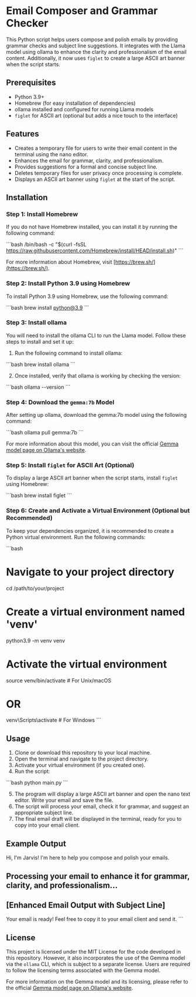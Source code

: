 
# Email Composer and Grammar Checker

This Python script helps users compose and polish emails by providing grammar checks and subject line suggestions. It integrates with the Llama model using ollama to enhance the clarity and professionalism of the email content. Additionally, it now uses `figlet` to create a large ASCII art banner when the script starts.

## Prerequisites

- Python 3.9+
- Homebrew (for easy installation of dependencies)
- ollama installed and configured for running Llama models
- `figlet` for ASCII art (optional but adds a nice touch to the interface)

## Features

- Creates a temporary file for users to write their email content in the terminal using the nano editor.
- Enhances the email for grammar, clarity, and professionalism.
- Provides suggestions for a formal and concise subject line.
- Deletes temporary files for user privacy once processing is complete.
- Displays an ASCII art banner using `figlet` at the start of the script.

## Installation

### Step 1: Install Homebrew

If you do not have Homebrew installed, you can install it by running the following command:

\`\`\`bash
/bin/bash -c "$(curl -fsSL https://raw.githubusercontent.com/Homebrew/install/HEAD/install.sh)"
\`\`\`

For more information about Homebrew, visit [https://brew.sh/](https://brew.sh/).

### Step 2: Install Python 3.9 using Homebrew

To install Python 3.9 using Homebrew, use the following command:

\`\`\`bash
brew install python@3.9
\`\`\`

### Step 3: Install ollama

You will need to install the ollama CLI to run the Llama model. Follow these steps to install and set it up:

1. Run the following command to install ollama:

\`\`\`bash
brew install ollama
\`\`\`

2. Once installed, verify that ollama is working by checking the version:

\`\`\`bash
ollama --version
\`\`\`

### Step 4: Download the `gemma:7b` Model

After setting up ollama, download the gemma:7b model using the following command:

\`\`\`bash
ollama pull gemma:7b
\`\`\`

For more information about this model, you can visit the official [Gemma model page on Ollama's website](https://ollama.com/library/gemma).

### Step 5: Install `figlet` for ASCII Art (Optional)

To display a large ASCII art banner when the script starts, install `figlet` using Homebrew:

\`\`\`bash
brew install figlet
\`\`\`

### Step 6: Create and Activate a Virtual Environment (Optional but Recommended)

To keep your dependencies organized, it is recommended to create a Python virtual environment. Run the following commands:

\`\`\`bash
# Navigate to your project directory
cd /path/to/your/project

# Create a virtual environment named 'venv'
python3.9 -m venv venv

# Activate the virtual environment
source venv/bin/activate  # For Unix/macOS
# OR
venv\Scripts\activate  # For Windows
\`\`\`

## Usage

1. Clone or download this repository to your local machine.
2. Open the terminal and navigate to the project directory.
3. Activate your virtual environment (if you created one).
4. Run the script:

\`\`\`bash
python main.py
\`\`\`

5. The program will display a large ASCII art banner and open the nano text editor. Write your email and save the file.
6. The script will process your email, check it for grammar, and suggest an appropriate subject line.
7. The final email draft will be displayed in the terminal, ready for you to copy into your email client.

## Example Output
Hi, I'm Jarvis! I'm here to help you compose and polish your emails.

Processing your email to enhance it for grammar, clarity, and professionalism...
---------------------------------------------------------------------------------------------
[Enhanced Email Output with Subject Line]
---------------------------------------------------------------------------------------------
Your email is ready! Feel free to copy it to your email client and send it.
\`\`\`

## License

This project is licensed under the MIT License for the code developed in this repository. However, it also incorporates the use of the Gemma model via the `ollama` CLI, which is subject to a separate license. Users are required to follow the licensing terms associated with the Gemma model.

For more information on the Gemma model and its licensing, please refer to the official [Gemma model page on Ollama's website](https://ollama.com/library/gemma).
